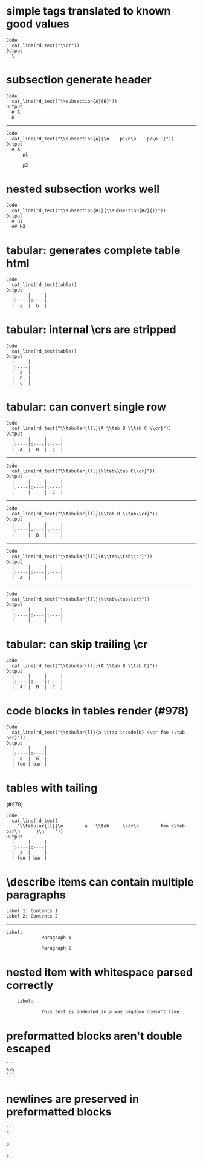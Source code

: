 # simple tags translated to known good values

    Code
      cat_line(rd_text("\\cr"))
    Output
      \
      

# subsection generate header

    Code
      cat_line(rd_text("\\subsection{A}{B}"))
    Output
      # A
      B

---

    Code
      cat_line(rd_text("\\subsection{A}{\n    p1\n\n    p2\n  }"))
    Output
      # A
          p1
      
          p2
        

# nested subsection works well

    Code
      cat_line(rd_text("\\subsection{H1}{\\subsection{H2}{}}"))
    Output
      # H1
      ## H2

# tabular: generates complete table html

    Code
      cat_line(rd_text(table))
    Output
      |     |     |
      |:----|:----|
      |  a  |  b  |

# tabular: internal \crs are stripped

    Code
      cat_line(rd_text(table))
    Output
      |     |
      |:----|
      |  a  |
      |  b  |
      |  c  |

# tabular: can convert single row

    Code
      cat_line(rd_text("\\tabular{lll}{A \\tab B \\tab C \\cr}"))
    Output
      |     |     |     |
      |:----|:----|:----|
      |  A  |  B  |  C  |

---

    Code
      cat_line(rd_text("\\tabular{lll}{\\tab\\tab C\\cr}"))
    Output
      |     |     |     |
      |:----|:----|:----|
      |     |     |  C  |

---

    Code
      cat_line(rd_text("\\tabular{lll}{\\tab B \\tab\\cr}"))
    Output
      |     |     |     |
      |:----|:----|:----|
      |     |  B  |     |

---

    Code
      cat_line(rd_text("\\tabular{lll}{A\\tab\\tab\\cr}"))
    Output
      |     |     |     |
      |:----|:----|:----|
      |  A  |     |     |

---

    Code
      cat_line(rd_text("\\tabular{lll}{\\tab\\tab\\cr}"))
    Output
      |     |     |     |
      |:----|:----|:----|
      |     |     |     |

# tabular: can skip trailing \cr

    Code
      cat_line(rd_text("\\tabular{lll}{A \\tab B \\tab C}"))
    Output
      |     |     |     |
      |:----|:----|:----|
      |  A  |  B  |  C  |

# code blocks in tables render (#978)

    Code
      cat_line(rd_text("\\tabular{ll}{a \\tab \\code{b} \\cr foo \\tab bar}"))
    Output
      |     |     |
      |:----|:----|
      |  a  | `b` |
      | foo | bar |

# tables with tailing 
 (#978)

    Code
      cat_line(rd_text(
        "\\tabular{ll}{\n        a   \\tab     \\cr\n        foo \\tab bar\n      }\n    "))
    Output
      |     |     |
      |:----|:----|
      |  a  |     |
      | foo | bar |
          

# \describe items can contain multiple paragraphs

    Label 1: Contents 1
    Label 2: Contents 2

---

    Label: 
                 Paragraph 1
           
                 Paragraph 2
               

# nested item with whitespace parsed correctly

    
        Label: 
           
                 This text is indented in a way pkgdown doesn't like.
             

# preformatted blocks aren't double escaped

    ```
    %>%
    ```

# newlines are preserved in preformatted blocks

    ```
    ^
    
    b
    
    c
    ```

